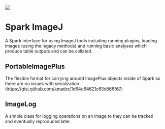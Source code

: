 ![](https://github.com/kmader/spark-ij/workflows/compile/badge.svg)
# Spark ImageJ

A Spark interface for using ImageJ tools including running plugins, loading images (using the
legacy methods) and running basic analyses which produce table outputs and can be collated.

## PortableImagePlus

The flexible format for carrying around ImagePlus objects inside of Spark so there are no issues
with serialization (https://gist.github.com/kmader/1d64e64621e63d566f67)

## ImageLog

A simple class for logging operations on an image to they can be tracked and eventually
reproduced later.





